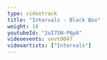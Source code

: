 ```yaml
---
type: videotrack
title: "Intervals - Black Box"
weight: 18
youtubeId: "2oI75N-P6pA"
videoevents: vevt0047
videoartists: ["Intervals"]
---
```

